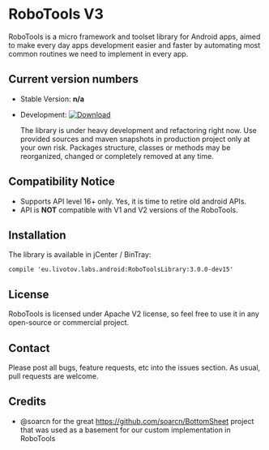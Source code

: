 RoboTools V3
===

RoboTools is a micro framework and toolset library for Android apps, aimed to make every day apps
development easier and faster by automating most common routines we need to implement in every app.


Current version numbers
---

- Stable Version: **n/a**
- Development: [ ![Download](https://api.bintray.com/packages/livotovlabs/maven/RoboToolsLibrary/images/download.svg) ](https://bintray.com/livotovlabs/maven/RoboToolsLibrary/_latestVersion)


  The library is under heavy development and refactoring right now. 
  Use provided sources and maven snapshots in production project only at your own risk. Packages structure, classes or methods may be reorganized, changed or
  completely removed at any time.


Compatibility Notice
---

- Supports API level 16+ only. Yes, it is time to retire old android APIs.
- API is **NOT** compatible with V1 and V2 versions of the RoboTools.



Installation
---

The library is available in jCenter / BinTray:

``
    compile 'eu.livotov.labs.android:RoboToolsLibrary:3.0.0-dev15'
``


License
---
RoboTools is licensed under Apache V2 license, so feel free to use it in any open-source or commercial project.


Contact
---
Please post all bugs, feature requests, etc into the issues section. As usual, pull requests are welcome.


Credits
---

- @soarcn for the great https://github.com/soarcn/BottomSheet project that was used as a basement for our custom implementation in RoboTools
